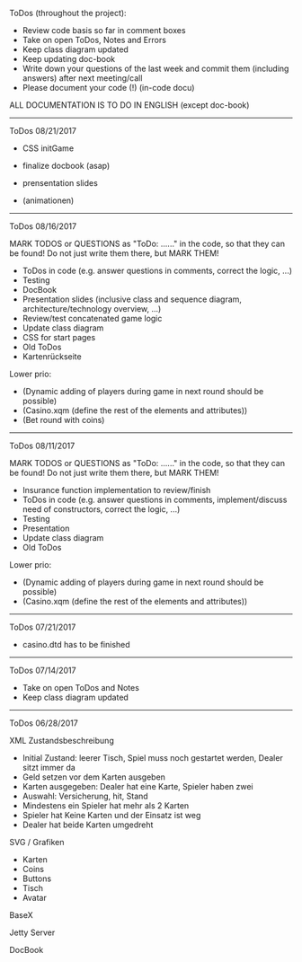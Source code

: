 ToDos (throughout the project):

* Review code basis so far in comment boxes
* Take on open ToDos, Notes and Errors
* Keep class diagram updated
* Keep updating doc-book
* Write down your questions of the last week and commit them (including answers) after next meeting/call
* Please document your code (!) (in-code docu)

ALL DOCUMENTATION IS TO DO IN ENGLISH (except doc-book)


------------------------------------------------------------------------------------------------------------------------

ToDos 08/21/2017

* CSS initGame
* finalize docbook (asap)
* prensentation slides

* (animationen)

------------------------------------------------------------------------------------------------------------------------

ToDos 08/16/2017

MARK TODOS or QUESTIONS as "ToDo: ......" in the code, so that they can be found! Do not just write them there, but MARK THEM!

* ToDos in code (e.g. answer questions in comments, correct the logic, ...)
* Testing
* DocBook
* Presentation slides (inclusive class and sequence diagram, architecture/technology overview, ...)
* Review/test concatenated game logic
* Update class diagram
* CSS for start pages
* Old ToDos
* Kartenrückseite

Lower prio:
* (Dynamic adding of players during game in next round should be possible)
* (Casino.xqm (define the rest of the elements and attributes))
* (Bet round with coins)


------------------------------------------------------------------------------------------------------------------------

ToDos 08/11/2017

MARK TODOS or QUESTIONS as "ToDo: ......" in the code, so that they can be found! Do not just write them there, but MARK THEM!

* Insurance function implementation to review/finish
* ToDos in code (e.g. answer questions in comments, implement/discuss need of constructors, correct the logic, ...)
* Testing
* Presentation
* Update class diagram
* Old ToDos

Lower prio:
* (Dynamic adding of players during game in next round should be possible)
* (Casino.xqm (define the rest of the elements and attributes))


------------------------------------------------------------------------------------------------------------------------

ToDos 07/21/2017

* casino.dtd has to be finished

------------------------------------------------------------------------------------------------------------------------

ToDos 07/14/2017

* Take on open ToDos and Notes
* Keep class diagram updated

------------------------------------------------------------------------------------------------------------------------

ToDos 06/28/2017

XML Zustandsbeschreibung
* Initial Zustand: leerer Tisch, Spiel muss noch gestartet werden, Dealer sitzt immer da
* Geld setzen vor dem Karten ausgeben
* Karten ausgegeben: Dealer hat eine Karte, Spieler haben zwei
* Auswahl: Versicherung, hit, Stand
* Mindestens ein Spieler hat mehr als 2 Karten
* Spieler hat Keine Karten und der Einsatz ist weg
* Dealer hat beide Karten umgedreht

SVG / Grafiken
* Karten
* Coins
* Buttons
* Tisch
* Avatar

BaseX

Jetty Server

DocBook
